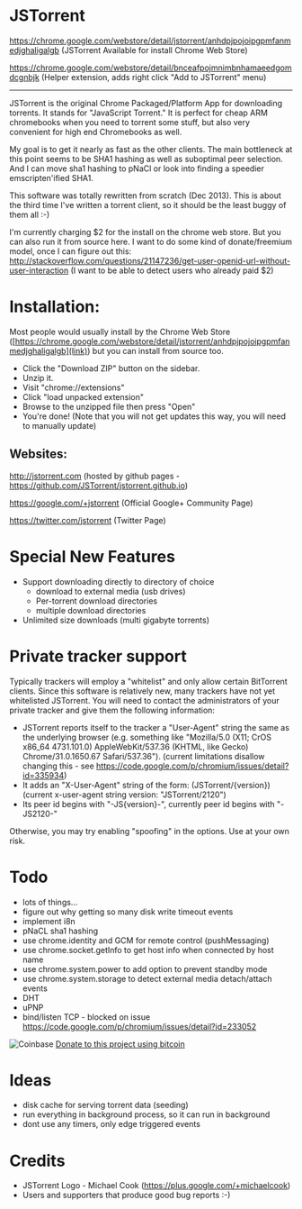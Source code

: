 JSTorrent
=========

https://chrome.google.com/webstore/detail/jstorrent/anhdpjpojoipgpmfanmedjghaligalgb (JSTorrent Available for install Chrome Web Store)

https://chrome.google.com/webstore/detail/bnceafpojmnimbnhamaeedgomdcgnbjk (Helper extension, adds right click "Add to JSTorrent" menu)

---

JSTorrent is the original Chrome Packaged/Platform App for downloading
torrents. It stands for "JavaScript Torrent." It is perfect for cheap
ARM chromebooks when you need to torrent some stuff, but also very
convenient for high end Chromebooks as well.

My goal is to get it nearly as fast as the other clients. The main
bottleneck at this point seems to be SHA1 hashing as well as
suboptimal peer selection. And I can move sha1 hashing to pNaCl or
look into finding a speedier emscripten'ified SHA1.

This software was totally rewritten from scratch (Dec 2013). This is
about the third time I've written a torrent client, so it should be
the least buggy of them all :-)

I'm currently charging $2 for the install on the chrome web store. But you can also run it from source here. I want to do some kind of donate/freemium model, once I can figure out this: http://stackoverflow.com/questions/21147236/get-user-openid-url-without-user-interaction (I want to be able to detect users who already paid $2)

Installation:
====
Most people would usually install by the Chrome Web Store ([https://chrome.google.com/webstore/detail/jstorrent/anhdpjpojoipgpmfanmedjghaligalgb](link)) but you can install from 
source too.
* Click the "Download ZIP" button on the sidebar.
* Unzip it.
* Visit "chrome://extensions"
* Click "load unpacked extension"
* Browse to the unzipped file then press "Open"
* You're done! (Note that you will not get updates this way, you will need to manually update)

Websites:
----

http://jstorrent.com (hosted by github pages - https://github.com/JSTorrent/jstorrent.github.io)

https://google.com/+jstorrent (Official Google+ Community Page)

https://twitter.com/jstorrent (Twitter Page)


Special New Features
=======

- Support downloading directly to directory of choice
  - download to external media (usb drives)
  - Per-torrent download directories
  - multiple download directories
- Unlimited size downloads (multi gigabyte torrents)

Private tracker support
=======

Typically trackers will employ a "whitelist" and only allow certain
BitTorrent clients. Since this software is relatively new, many
trackers have not yet whitelisted JSTorrent. You will need to contact
the administrators of your private tracker and give them the following
information:

- JSTorrent reports itself to the tracker a "User-Agent" string the same as the underlying browser (e.g. something like "Mozilla/5.0 (X11; CrOS x86_64 4731.101.0) AppleWebKit/537.36 (KHTML, like Gecko) Chrome/31.0.1650.67 Safari/537.36"). (current limitations disallow changing this - see https://code.google.com/p/chromium/issues/detail?id=335934)
- It adds an "X-User-Agent" string of the form: (JSTorrent/{version}) (current x-user-agent string version: "JSTorrent/2120")
- Its peer id begins with "-JS{version}-", currently peer id begins with "-JS2120-"

Otherwise, you may try enabling "spoofing" in the options. Use at your own risk.

Todo
=======
- lots of things...
- figure out why getting so many disk write timeout events
- implement i8n
- pNaCL sha1 hashing
- use chrome.identity and GCM for remote control (pushMessaging)
- use chrome.socket.getInfo to get host info when connected by host name
- use chrome.system.power to add option to prevent standby mode
- use chrome.system.storage to detect external media detach/attach events
- DHT
- uPNP
- bind/listen TCP - blocked on issue https://code.google.com/p/chromium/issues/detail?id=233052

![Coinbase](https://coinbase.com/assets/buttons/donation_small.png)
[Donate to this project using bitcoin](https://coinbase.com/checkouts/3e0c50345e530ac1756b006d6cc48b86")

Ideas
=======
- disk cache for serving torrent data (seeding)
- run everything in background process, so it can run in background
- dont use any timers, only edge triggered events

Credits
=======
- JSTorrent Logo - Michael Cook (https://plus.google.com/+michaelcook)
- Users and supporters that produce good bug reports :-)
